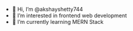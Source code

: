 - 👋 Hi, I’m @akshayshetty744
- 👀 I’m interested in frontend web development 
- 🌱 I’m currently learning MERN Stack



